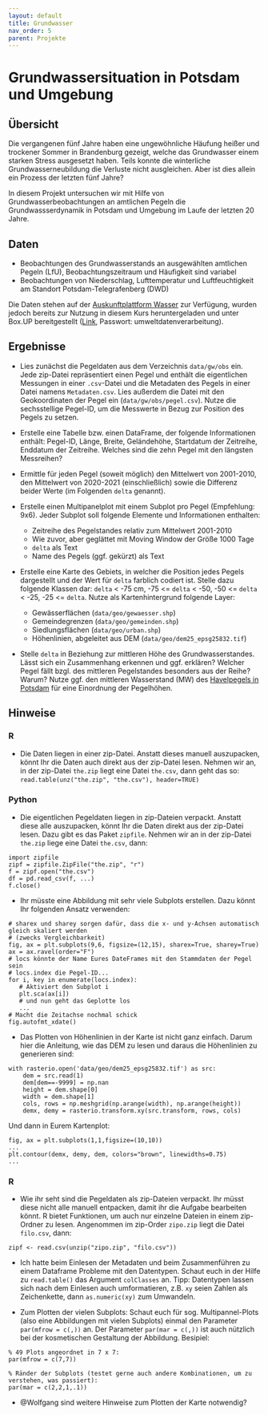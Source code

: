 ```yaml
---
layout: default
title: Grundwasser
nav_order: 5
parent: Projekte
---
```


# Grundwassersituation in Potsdam und Umgebung

## Übersicht

Die vergangenen fünf Jahre haben eine ungewöhnliche Häufung heißer und trockener Sommer in Brandenburg
gezeigt, welche das Grundwasser einem starken Stress ausgesetzt haben. Teils konnte die 
winterliche Grundwasserneubildung die Verluste nicht ausgleichen. Aber ist dies allein ein
Prozess der letzten fünf Jahre?

In diesem Projekt untersuchen wir mit Hilfe von Grundwasserbeobachtungen an amtlichen Pegeln die
Grundwassserdynamik in Potsdam und Umgebung im Laufe der letzten 20 Jahre.


## Daten

- Beobachtungen des Grundwasserstands an ausgewählten amtlichen Pegeln (LfU), Beobachtungszeitraum und Häufigkeit sind variabel
- Beobachtungen von Niederschlag, Lufttemperatur und Luftfeuchtigkeit am Standort Potsdam-Telegrafenberg (DWD)

Die Daten stehen auf der [Auskunftplattform Wasser](https://apw.brandenburg.de) zur Verfügung, wurden jedoch bereits
zur Nutzung in diesem Kurs heruntergeladen und unter Box.UP bereitgestellt ([Link](https://boxup.uni-potsdam.de/s/WgoamrJjWBt6KAj), Passwort: umweltdatenverarbeitung).

## Ergebnisse

- Lies zunächst die Pegeldaten aus dem Verzeichnis `data/gw/obs` ein. Jede zip-Datei repräsentiert einen Pegel und enthält die eigentlichen Messungen in einer `.csv`-Datei und die Metadaten des Pegels in einer Datei namens `Metadaten.csv`. Lies außerdem die Datei mit den Geokoordinaten der Pegel ein (`data/gw/obs/pegel.csv`). Nutze die sechsstellige Pegel-ID, um die Messwerte in Bezug zur Position des Pegels zu setzen.

- Erstelle eine Tabelle bzw. einen DataFrame, der folgende Informationen enthält: Pegel-ID, Länge, Breite, Geländehöhe, Startdatum der Zeitreihe, Enddatum der Zeitreihe. Welches sind die zehn Pegel mit den längsten Messreihen?

- Ermittle für jeden Pegel (soweit möglich) den Mittelwert von 2001-2010, den Mittelwert von 2020-2021 (einschließlich) sowie die Differenz beider Werte (im Folgenden `delta` genannt).
  
- Erstelle einen Multipanelplot mit einem Subplot pro Pegel (Empfehlung: 9x6). Jeder Subplot soll folgende Elemente und Informationen enthalten:
   - Zeitreihe des Pegelstandes relativ zum Mittelwert 2001-2010
   - Wie zuvor, aber geglättet mit Moving Window der Größe 1000 Tage
   - `delta` als Text
   - Name des Pegels (ggf. gekürzt) als Text

- Erstelle eine Karte des Gebiets, in welcher die Position jedes Pegels dargestellt und der Wert für `delta`
farblich codiert ist. Stelle dazu folgende Klassen dar: `delta` < -75 cm, -75 <= `delta` < -50, -50 <= `delta` < -25, -25 <= `delta`.
Nutze als Kartenhintergrund folgende Layer:

   - Gewässerflächen (`data/geo/gewaesser.shp`)
   - Gemeindegrenzen (`data/geo/gemeinden.shp`)
   - Siedlungsflächen (`data/geo/urban.shp`)
   - Höhenlinien, abgeleitet aus DEM (`data/geo/dem25_epsg25832.tif`)

- Stelle `delta` in Beziehung zur mittleren Höhe des Grundwasserstandes. Lässt sich ein Zusammenhang erkennen und ggf. erklären? Welcher Pegel fällt bzgl. des mittleren Pegelstandes besonders aus der Reihe? Warum? Nutze ggf. den mittleren Wasserstand (MW) des [Havelpegels in Potsdam](https://www.pegelonline.wsv.de/gast/stammdaten?pegelnr=580412) für eine Einordnung der Pegelhöhen.

## Hinweise

### R

- Die Daten liegen in einer zip-Datei. Anstatt dieses manuell auszupacken, könnt Ihr die Daten auch direkt aus der zip-Datei lesen. Nehmen wir an, in der zip-Datei `the.zip` liegt eine Datei `the.csv`, dann geht das so:
`read.table(unz("the.zip", "the.csv"), header=TRUE)`


### Python

- Die eigentlichen Pegeldaten liegen in zip-Dateien verpackt. Anstatt diese alle auszupacken, könnt Ihr die Daten direkt aus der zip-Datei lesen. Dazu gibt es das Paket `zipfile`. Nehmen wir an in der zip-Datei `the.zip` liege eine Datei `the.csv`, dann:

```
import zipfile
zipf = zipfile.ZipFile("the.zip", "r")
f = zipf.open("the.csv")
df = pd.read_csv(f, ...)
f.close()
```
- Ihr müsste eine Abbildung mit sehr viele Subplots erstellen. Dazu könnt Ihr folgenden Ansatz verwenden:

```
# sharex und sharey sorgen dafür, dass die x- und y-Achsen automatisch gleich skaliert werden
# (zwecks Vergleichbarkeit)
fig, ax = plt.subplots(9,6, figsize=(12,15), sharex=True, sharey=True)
ax = ax.ravel(order="F")
# locs könnte der Name Eures DateFrames mit den Stammdaten der Pegel sein
# locs.index die Pegel-ID...
for i, key in enumerate(locs.index):
   # Aktiviert den Subplot i
   plt.sca(ax[i])
   # und nun geht das Geplotte los
   ...
# Macht die Zeitachse nochmal schick
fig.autofmt_xdate()
```

- Das Plotten von Höhenlinien in der Karte ist nicht ganz einfach. Darum hier die
Anleitung, wie das DEM zu lesen und daraus die Höhenlinien zu generieren sind:

```
with rasterio.open('data/geo/dem25_epsg25832.tif') as src:
    dem = src.read(1)
    dem[dem==-9999] = np.nan
    height = dem.shape[0]
    width = dem.shape[1]
    cols, rows = np.meshgrid(np.arange(width), np.arange(height))
    demx, demy = rasterio.transform.xy(src.transform, rows, cols)
```

Und dann in Eurem Kartenplot:

```
fig, ax = plt.subplots(1,1,figsize=(10,10))
...
plt.contour(demx, demy, dem, colors="brown", linewidths=0.75)
...
```

### R

- Wie ihr seht sind die Pegeldaten als zip-Dateien verpackt. Ihr müsst diese nicht alle manuell entpacken, damit ihr die Aufgabe bearbeiten könnt. R bietet Funktionen, um auch nur einzelne Dateien in einem zip-Ordner zu lesen. Angenommen im zip-Order `zipo.zip` liegt die Datei `filo.csv`, dann:

```
zipf <- read.csv(unzip("zipo.zip", "filo.csv"))
````

- Ich hatte beim Einlesen der Metadaten und beim Zusammenführen zu einem Dataframe Probleme mit den Datentypen. Schaut euch in der Hilfe zu `read.table()` das Argument `colClasses` an. Tipp: Datentypen lassen sich nach dem Einlesen auch umformatieren, z.B. `xy` seien Zahlen als Zeichenkette, dann `as.numeric(xy)` zum Umwandeln.

- Zum Plotten der vielen Subplots: Schaut euch für sog. Multipannel-Plots (also eine Abbildungen mit vielen Subplots) einmal den Parameter `par(mfrow = c(,))` an. Der Parameter `par(mar = c(,))` ist auch nützlich bei der kosmetischen Gestaltung der Abbildung. Besipiel:

```
% 49 Plots angeordnet in 7 x 7:
par(mfrow = c(7,7))

% Ränder der Subplots (testet gerne auch andere Kombinationen, um zu verstehen, was passiert):
par(mar = c(2,2,1,.1))
```
 
- @Wolfgang sind weitere Hinweise zum Plotten der Karte notwendig?